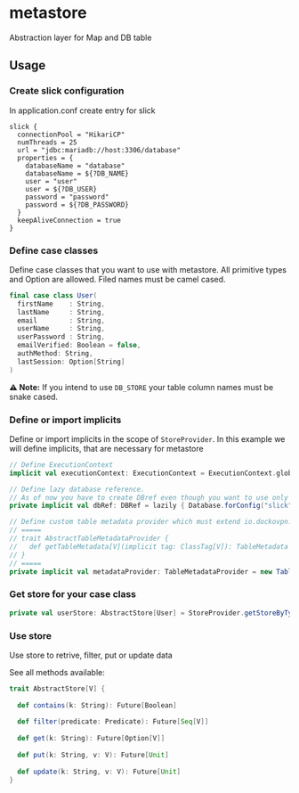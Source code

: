 # metastore
Abstraction layer for Map and DB table

## Usage

### Create slick configuration

In application.conf create entry for slick

```
slick {
  connectionPool = "HikariCP"
  numThreads = 25
  url = "jdbc:mariadb://host:3306/database"
  properties = {
    databaseName = "database"
    databaseName = ${?DB_NAME}
    user = "user"
    user = ${?DB_USER}
    password = "password"
    password = ${?DB_PASSWORD}
  }
  keepAliveConnection = true
}
```

### Define case classes

Define case classes that you want to use with metastore. All primitive types and Option are allowed. Filed names must be camel cased.

```scala
final case class User(
  firstName    : String,
  lastName     : String,
  email        : String,
  userName     : String,
  userPassword : String,
  emailVerified: Boolean = false,
  authMethod: String,
  lastSession: Option[String]
)
```

**⚠️ Note:** If you intend to use `DB_STORE` your table column names must be snake cased.

### Define or import implicits

Define or import implicits in the scope of `StoreProvider`. In this example we will define implicits, that are necessary for metastore

```scala
// Define ExecutionContext
implicit val executionContext: ExecutionContext = ExecutionContext.global

// Define lazy database reference.
// As of now you have to create DBref even though you want to use only MAP_STORE (in this case config can be dummy)
private implicit val dbRef: DBRef = lazily { Database.forConfig("slick") }

// Define custom table metadata provider which must extend io.dockovpn.AbstractTableMetadataProvider
// =====
// trait AbstractTableMetadataProvider {
//   def getTableMetadata[V](implicit tag: ClassTag[V]): TableMetadata
// }
// =====
private implicit val metadataProvider: TableMetadataProvider = new TableMetadataProvider()
```

### Get store for your case class

```scala
private val userStore: AbstractStore[User] = StoreProvider.getStoreByType(/* MAP_STORE or DB_STORE */)
```

### Use store

Use store to retrive, filter, put or update data 

See all methods available:

```scala
trait AbstractStore[V] {
  
  def contains(k: String): Future[Boolean]
  
  def filter(predicate: Predicate): Future[Seq[V]]
  
  def get(k: String): Future[Option[V]]
  
  def put(k: String, v: V): Future[Unit]
  
  def update(k: String, v: V): Future[Unit]
}
```
